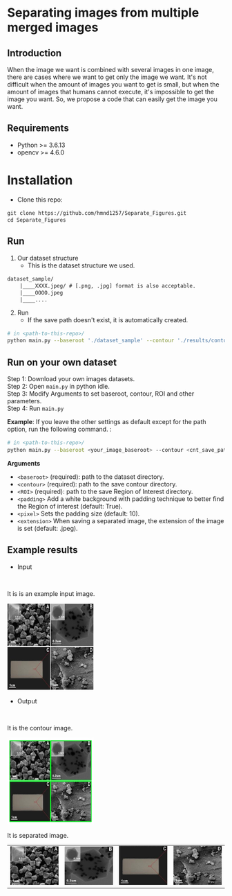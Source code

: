 # Separating images from multiple merged images

## Introduction
When the image we want is combined with several images in one image, there are cases where we want to get only the image we want.
It's not difficult when the amount of images you want to get is small, but when the amount of images that humans cannot execute, it's impossible to get the image you want.
So, we propose a code that can easily get the image you want.

## Requirements
* Python >= 3.6.13
* opencv >= 4.6.0

# Installation
* Clone this repo:
```
git clone https://github.com/hmnd1257/Separate_Figures.git
cd Separate_Figures
```

## Run

1. Our dataset structure
    * This is the dataset structure we used.
```
dataset_sample/
    |____XXXX.jpeg/ # [.png, .jpg] format is also acceptable.
    |____OOOO.jpeg 
    |____....
```
2. Run
    * If the save path doesn't exist, it is automatically created.
```bash
# in <path-to-this-repo>/
python main.py --baseroot './dataset_sample' --contour './results/contour' --ROI './results/ROI'
```

## Run on your own dataset
Step 1: Download your own images datasets.<br />
Step 2: Open `main.py` in python idle.<br />
Step 3: Modify Arguments to set baseroot, contour, ROI and other parameters.<br />
Step 4: Run `main.py`


**Example**: If you leave the other settings as default except for the path option, run the following command. :
```bash
# in <path-to-this-repo>/
python main.py --baseroot <your_image_baseroot> --contour <cnt_save_path> --ROI <ROI_save_path>
```

**Arguments**
* `<baseroot>` (required): path to the dataset directory.
* `<contour>` (required): path to the save contour directory.
* `<ROI>` (required): path to the save Region of Interest directory.
* `<padding>` Add a white background with padding technique to better find the Region of interest (default: True).
* `<pixel>` Sets the padding size (default: 10).
* `<extension>` When saving a separated image, the extension of the image is set (default: .jpeg).


## Example results

* Input
<br>

It is is an example input image.
<tr>
<td><img src='./images/sample.jpeg' width="200" height="200"></td>
</tr>

* Output
<br>

It is the contour image.
<br>
<tr>
<td><img src='./images/sample_contour.jpeg' width="200" height="200"></td>
</tr>

It is separated image.
<table>
<tr>
<td><img src='./images/sample_results_1.jpeg'></td>
<td><img src='./images/sample_results_2.jpeg'></td>
<td><img src='./images/sample_results_3.jpeg'></td>
<td><img src='./images/sample_results_4.jpeg'></td>
</tr>
</table>



